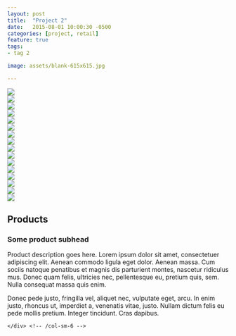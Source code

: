 ```yaml
---
layout: post
title:  "Project 2"
date:   2015-08-01 10:00:30 -0500
categories: [project, retail]
feature: true
tags: 
- tag 2

image: assets/blank-615x615.jpg

---
```


<!-- Found this slider here: http://www.bootply.com/B5yAE5YfCu --> 
<div class="section-break"></div>
<div class="row">
	<div class="col-sm-6">
	    <div id="carousel" class="carousel slide" data-ride="carousel">
	        <div class="carousel-inner">
	            <div class="item active" data-thumb="0">
	                <img src="http://placehold.it/350x250/e8117f/fff&amp;text=Product+Main">
	            </div>
	            <div class="item" data-thumb="0">
	                <img src="http://placehold.it/350x250/00ffff/000&amp;text=Product+Image+2">
	            </div>
	            <div class="item" data-thumb="0">
	                <img src="http://placehold.it/350x250/ff00ff/fff&amp;text=Product+Image+3">
	            </div>
	            <div class="item" data-thumb="0">
	                <img src="http://placehold.it/350x250/ffff00/000&amp;text=Product+Image+4">
	            </div>
	            <div class="item" data-thumb="1">
	                <img src="http://placehold.it/350x250/7B1C8E/fff&amp;text=Product+Image+5">
	            </div>
	            <div class="item" data-thumb="1">
	                <img src="http://placehold.it/350x250/9EF383/000&amp;text=Product+Image+6">
	            </div>
	            <div class="item" data-thumb="1">
	                <img src="http://placehold.it/350x250/D64908/fff&amp;text=Product+Image+7">
	            </div>
	            <div class="item" data-thumb="1">
	                <img src="http://placehold.it/350x250/E3A3A1/000&amp;text=Product+Image+8">
	            </div>
	        </div>
	    </div> 
		<div class="clearfix">
		    <div id="thumbcarousel" class="carousel slide" data-interval="false">
		        <div class="carousel-inner">
		            <div class="item active">
		                <div data-target="#carousel" data-slide-to="0" class="thumb"><img src="http://placehold.it/100/e8117f/fff&amp;text=Product+Main"></div>
		                <div data-target="#carousel" data-slide-to="1" class="thumb"><img src="http://placehold.it/100/00ffff/000&amp;text=Product+Image+2"></div>
		                <div data-target="#carousel" data-slide-to="2" class="thumb"><img src="http://placehold.it/100/ff00ff/fff&amp;text=Product+Image+3"></div>
		                <div data-target="#carousel" data-slide-to="3" class="thumb"><img src="http://placehold.it/100/ffff00/000&amp;text=Product+Image+4"></div>
		            </div><!-- /item -->
		            <div class="item">
		                <div data-target="#carousel" data-slide-to="4" class="thumb"><img src="http://placehold.it/100/7B1C8E/fff&amp;text=Product+Image+5"></div>
		                <div data-target="#carousel" data-slide-to="5" class="thumb"><img src="http://placehold.it/100/9EF383/000&amp;text=Product+Image+6"></div>
		                <div data-target="#carousel" data-slide-to="6" class="thumb"><img src="http://placehold.it/100/D64908/fff&amp;text=Product+Image+7"></div>
		                <div data-target="#carousel" data-slide-to="7" class="thumb"><img src="http://placehold.it/100/E3A3A1/000&amp;text=Product+Image+8"></div>
		            </div><!-- /item -->
		        </div><!-- /carousel-inner -->
		        <a class="left carousel-control" href="#thumbcarousel" role="button" data-slide="prev">
		            <span class="glyphicon glyphicon-chevron-left"></span>
		        </a>
		        <a class="right carousel-control" href="#thumbcarousel" role="button" data-slide="next">
		            <span class="glyphicon glyphicon-chevron-right"></span>
		        </a>
		    </div> <!-- /thumbcarousel -->
		</div><!-- /clearfix -->
	</div> <!-- /col-sm-6 -->
	<div class="col-sm-6">
	    <h2>Products</h2>
	    <h3>Some product subhead</h3>
	    <p>Product description goes here.  Lorem ipsum dolor sit amet, consectetuer adipiscing elit. Aenean commodo ligula eget dolor. Aenean massa. Cum sociis natoque penatibus et magnis dis parturient montes, nascetur ridiculus mus. Donec quam felis, ultricies nec, pellentesque eu, pretium quis, sem. Nulla consequat massa quis enim.</p>
	    <p>Donec pede justo, fringilla vel, aliquet nec, vulputate eget, arcu. In enim justo, rhoncus ut, imperdiet a, venenatis vitae, justo. Nullam dictum felis eu pede mollis pretium. Integer tincidunt. Cras dapibus.</p>

	</div> <!-- /col-sm-6 -->
</div> <!-- /row -->
